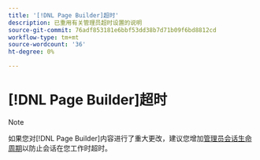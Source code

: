 ```yaml
---
title: '[!DNL Page Builder]超时'
description: 已重用有关管理员超时设置的说明
source-git-commit: 76adf853181e6bbf53dd38b7d71b09f6bd8812cd
workflow-type: tm+mt
source-wordcount: '36'
ht-degree: 0%

---
```


# [!DNL Page Builder]超时

>[!NOTE]
>
>如果您对[!DNL Page Builder]内容进行了重大更改，建议您增加[管理员会话生命周期](../systems/security-admin.md)以防止会话在您工作时超时。

